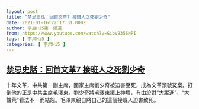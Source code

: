 ```yaml
---
layout: post
title: "禁忌史話：回首文革7 接班人之死劉少奇"
date: 2021-01-16T22:17:31.000Z
author: 李肅Hi5第一頻道
from: https://www.youtube.com/watch?v=GibV935SNPI
tags: [ 李肃Hi5 ]
categories: [ 李肃Hi5 ]
---
```

<!--1610835451000-->
[禁忌史話：回首文革7 接班人之死劉少奇](https://www.youtube.com/watch?v=GibV935SNPI)
------

<div>
十年文革，中共第一副主席，國家主席劉少奇被迫害至死，成為文革頭號冤案。打倒他的正是中共主席毛澤東。劉少奇將毛澤東擺上神壇，有由於對“大躍進”、“大饑荒”看法不一而結怨。毛澤東親自將自己的這個接班人迫害致死。
</div>
